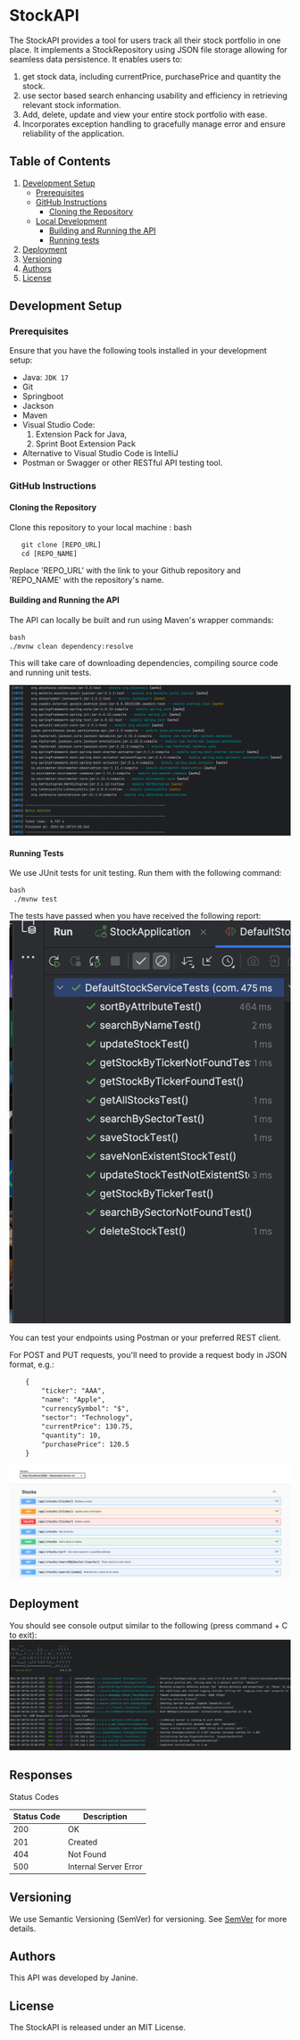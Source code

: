# StockAPI

The StockAPI provides a tool for users track all their stock portfolio in one place. 
It implements a StockRepository using JSON file storage allowing for seamless data persistence. It enables users to:

1) get stock data, including currentPrice, purchasePrice and quantity the stock.
2) use sector based search enhancing usability and efficiency in retrieving relevant stock information.
3) Add, delete, update and view your entire stock portfolio with ease.
4) Incorporates exception handling to gracefully manage error and ensure reliability of the application.



## Table of Contents

1. [Development Setup](#development-setup)
    - [Prerequisites](#prerequisites)
    - [GitHub Instructions](#github-instructions)
        - [Cloning the Repository](#cloning-the-repository)
    - [Local Development](#local-development)
        - [Building and Running the API](#building-and-running-the-api)
        - [Running tests](#running-tests)
2. [Deployment](#deployment)
3. [Versioning](#versioning)
4. [Authors](#authors)
5. [License](#license)

## Development Setup

### Prerequisites

Ensure that you have the following tools installed in your development setup:

- Java: `JDK 17`
- Git
- Springboot
- Jackson
- Maven
- Visual Studio Code:  
  1) Extension Pack for Java,
  2) Sprint Boot Extension Pack
- Alternative to Visual Studio Code is IntelliJ
- Postman or Swagger or other RESTful API testing tool.

### GitHub Instructions

#### Cloning the Repository

Clone this repository to your local machine :
bash 
```
   git clone [REPO_URL]
   cd [REPO_NAME]
```
Replace 'REPO_URL' with the link to your Github repository and 'REPO_NAME' with the repository's name.


#### Building and Running the API

The API can locally be built and run using Maven's wrapper commands:
```
bash 
./mvnw clean dependency:resolve
```
This will take care of downloading dependencies, compiling source code and running unit tests.

![img_2.png](img_2.png)

#### Running Tests

We use JUnit tests for unit testing. Run them with the following command:
```
bash
 ./mvnw test
 ```

The tests have passed when you have received the following report:
![img_3.png](img_3.png)


You can test your endpoints using Postman or your preferred REST client.

For POST and PUT requests, you'll need to provide a request body in JSON format, e.g.:
```
    {
        "ticker": "AAA",
        "name": "Apple",
        "currencySymbol": "$",
        "sector": "Technology",
        "currentPrice": 130.75,
        "quantity": 10,
        "purchasePrice": 120.5
    }

```
![img_1.png](img_1.png)


## Deployment

You should see console output similar to the following (press command + C to exit):
![img.png](img.png)

## Responses

Status Codes

| Status Code | Description           | 
|-------------|-----------------------|
| 200         | OK                    | 
| 201         | Created               | 
| 404         | Not Found             |
| 500         | Internal Server Error |




## Versioning

We use Semantic Versioning (SemVer) for versioning. See [SemVer](http://semver.org/) for more details.

## Authors

This API was developed by Janine.

## License

The StockAPI is released under an MIT License.
